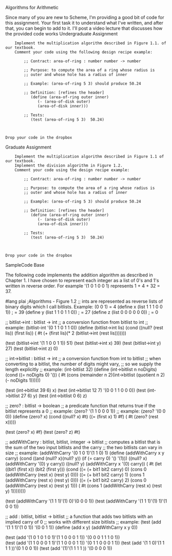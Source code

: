 Algorithms for Arithmetic

Since many of you are new to Scheme, I'm providing a good bit of code for this assignment. Your first task it to understand what I've written, and after that, you can begin to add to it. I'll post a video lecture that discusses how the provided code works
Undergraduate Assignment

        Implement the multiplication algorithm described in Figure 1.1. of our textbook.
        Comment your code using the following design recipe example:

            ;; Contract: area-of-ring : number number -> number

            ;; Purpose: to compute the area of a ring whose radius is 
            ;; outer and whose hole has a radius of inner

            ;; Example: (area-of-ring 5 3) should produce 50.24

            ;; Definition: [refines the header] 
               (define (area-of-ring outer inner) 
                  (- (area-of-disk outer) 
                  (area-of-disk inner)))

            ;; Tests: 
               (test (area-of-ring 5 3)  50.24) 

   

    Drop your code in the dropbox

Graduate Assignment

        Implement the multiplication algorithm described in Figure 1.1 of our textbook.
        Implement the division algorithm in Figure 1.2.
        Comment your code using the design recipe example:

            ;; Contract: area-of-ring : number number -> number

            ;; Purpose: to compute the area of a ring whose radius is 
            ;; outer and whose hole has a radius of inner

            ;; Example: (area-of-ring 5 3) should produce 50.24

            ;; Definition: [refines the header] 
               (define (area-of-ring outer inner) 
                  (- (area-of-disk outer) 
                  (area-of-disk inner)))

            ;; Tests: 
               (test (area-of-ring 5 3)  50.24) 

   

    Drop your code in the dropbox

SampleCode Base

The following code implements the addition algorithm as described in Chapter 1. I have chosen to represent each integer as a list of 0's and 1's written in reverse order. For example '(1 0 1 0 0 1) represents 1 + 4 + 32 = 37.

#lang plai
;Algorithms - Figure 1.2
;; ints are represented as reverse lists of binary digits which I call bitlists. Example:  (0 0 1) = 4
(define x (list 1 1 1 0 0 1)) ; = 39
(define y (list 1 1 0 1 1 0)) ; = 27
(define z (list 0 0 0 0 0 0)) ; = 0

;; bitlist->int : bitlist -> int
;; a conversion function from bitlist to int
;; example:  (bitlist-int '(0 1 1 0 1 1 0))
(define (bitlist->int lis)
  (cond
    ((null? (rest lis)) (first lis))
    ( #t   (+ (first lis)(* 2 (bitlist->int (rest lis))))))) 

(test (bitlist->int '(1 1 0 0 1 1)) 51)
(test (bitlist->int x) 39)
(test (bitlist->int y) 27)
(test (bitlist->int z) 0)


;; int->bitlist : bitlist -> int
;; a conversion function from int to bitlist
;; when converting to a bitlist, the number of digits might vary,
;; so we supply the length explicitly
;; example: (int-bitlist 32)
(define (int->bitlist n noDigits)  
  (cond
    ((=  noDigits 0) '())
    ( #t (cons (remainder n 2)(int->bitlist (quotient n 2)(- noDigits 1))))))

(test (int->bitlist 39 6) x)
(test (int->bitlist 12 7) '(0 0 1 1 0 0 0))
(test (int->bitlist 27 6) y)
(test (int->bitlist  0 6) z)


;; zero? : bitlist -> boolean
;; a predicate function that returns true if the bitlist represents a 0
;; example:  (zero? '(1 1 0 0 0 1))
;; example:  (zero? '(0 0 0))
(define (zero? x)
  (cond
     ((null? x) #t)
     ((= (first x) 1) #f)
     ( #t  (zero? (rest x))))) 

(test (zero? x) #f)
(test (zero? z) #t)

;; addWithCarry : bitlist, bitlist, integer -> bitlist
;; computes a bitlist that is the sum of the two input bitlists and the carry
;; the two bitlists can vary in size
;; example:  (addWithCarry '(0 1 0 1)'(1 1 0) 1)
(define (addWithCarry x y carry)
  (cond
    ((and (null? x)(null? y)) (if (= carry 0) '() '(1)))
    ((null? x) (addWithCarry '(0) y carry))
    ((null? y) (addWithCarry x '(0) carry))
    ( #t  (let ((bit1 (first x))
                (bit2 (first y)))
               (cond
                 ((= (+ bit1 bit2 carry) 0) (cons 0 (addWithCarry (rest x) (rest y) 0)))
                 ((= (+ bit1 bit2 carry) 1) (cons 1 (addWithCarry (rest x) (rest y) 0)))
                 ((= (+ bit1 bit2 carry) 2) (cons 0 (addWithCarry (rest x) (rest y) 1)))
                 (   #t                     (cons 1 (addWithCarry (rest x) (rest y) 1))))))))

(test (addWithCarry '(1 1 1)'(1) 0)'(0 0 0 1))
(test (addWithCarry '(1 1 1)'(1) 1)'(1 0 0 1))

;; add : bitlist, bitlist -> bitlist
;; a function that adds two bitlists with an implied carry of 0
;; works with different size bitlists
;; example: (test (add '(1 1 1)'(1 0 1)) '(0 0 1 1)) 
(define (add x y)
  (addWithCarry x y 0))

(test (add '(1 0 1 0 1 0 1)'(1 1 0 0 0 1 1)) '(0 0 0 1 1 1 0 1))    
(test (add '(1 1 0 0 0 1 1)'(1 1 0 0 0 1 1)) '(0 1 1 0 0 0 1 1)) 
(test (add '(1 1 0)'(1 1 1 1 ))'(0 1 0 0 1))
(test (add '(1)'(1 1 1 1 )) '(0 0 0 0 1))



